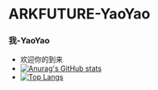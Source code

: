 # ARKFUTURE-YaoYao
### 我-YaoYao
* 欢迎你的到来
* [![Anurag's GitHub stats](https://github-readme-stats.vercel.app/api?username=ARKFUTURE)](https://github.com/ARKFUTURE/)
* [![Top Langs](https://github-readme-stats.vercel.app/api/top-langs/?username=ARKFUTURE)](https://github.com/ARKFUTURE/)
